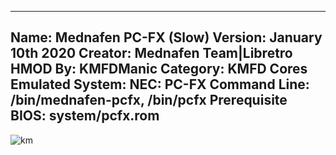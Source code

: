 -----------------------
Name: Mednafen PC-FX (Slow)
Version: January 10th 2020
Creator: Mednafen Team|Libretro
HMOD By: KMFDManic
Category: KMFD Cores
Emulated System: NEC: PC-FX
Command Line: /bin/mednafen-pcfx, /bin/pcfx
Prerequisite BIOS: system/pcfx.rom
-----------------------
![km](https://i.imgur.com/0feoF3Z.png)

